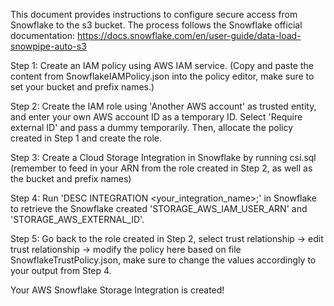 This document provides instructions to configure secure access from Snowflake to the s3 bucket.
The process follows the Snowflake official documentation: https://docs.snowflake.com/en/user-guide/data-load-snowpipe-auto-s3

Step 1:
Create an IAM policy using AWS IAM service. (Copy and paste the content from SnowflakeIAMPolicy.json into the policy editor, make sure to set your bucket and prefix names.)

Step 2:
Create the IAM role using 'Another AWS account' as trusted entity, and enter your own AWS account ID as a temporary ID.
Select 'Require external ID' and pass a dummy temporarily. Then, allocate the policy created in Step 1 and create the role.

Step 3:
Create a Cloud Storage Integration in Snowflake by running csi.sql (remember to feed in your ARN from the role created in Step 2, as well as the bucket and prefix names)

Step 4:
Run 'DESC INTEGRATION <your_integration_name>;' in Snowflake to retrieve the Snowflake created 'STORAGE_AWS_IAM_USER_ARN' and 'STORAGE_AWS_EXTERNAL_ID'.

Step 5:
Go back to the role created in Step 2, select trust relationship -> edit trust relationship -> modify the policy here based on file SnowflakeTrustPolicy.json, make sure to change the values accordingly to your output from Step 4.

Your AWS Snowflake Storage Integration is created!
